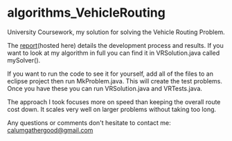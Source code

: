 # algorithms_VehicleRouting
University Coursework, my solution for solving the Vehicle Routing Problem.

The <a href="files/Coursework Report.pdf" target="_blank">report</a>(hosted here) details the development process and results. If you want to look at my algorithm in full you can find it in VRSolution.java called mySolver().

If you want to run the code to see it for yourself, add all of the files to an eclipse project then run MkProblem.java. This will create the test problems. Once you have these you can run VRSolution.java and VRTests.java.

The approach I took focuses more on speed than keeping the overall route cost down. It scales very well on larger problems without taking too long.

Any questions or comments don't hesitate to contact me: calumgathergood@gmail.com
